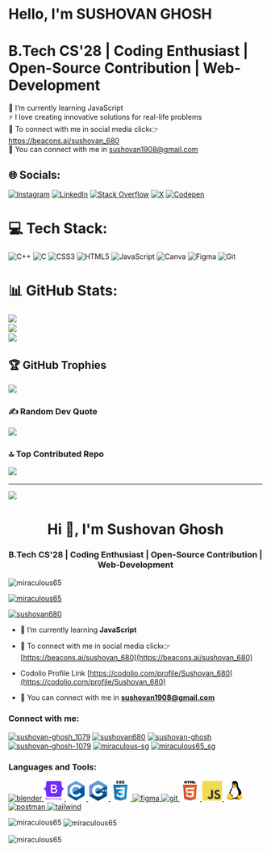 # Hello, I'm SUSHOVAN GHOSH
# B.Tech CS'28 | Coding Enthusiast | Open-Source Contribution | Web-Development

🌱 I’m currently learning JavaScript<br>⚡ I love creating innovative solutions for real-life problems<br>🤝 To connect with me in social media click👉 https://beacons.ai/sushovan_680<br>💬 You can connect with me in sushovan1908@gmail.com


## 🌐 Socials:
[![Instagram](https://img.shields.io/badge/Instagram-%23E4405F.svg?logo=Instagram&logoColor=white)](https://instagram.com/miraculous65_sg) [![LinkedIn](https://img.shields.io/badge/LinkedIn-%230077B5.svg?logo=linkedin&logoColor=white)](https://linkedin.com/in/sushovan-ghosh) [![Stack Overflow](https://img.shields.io/badge/-Stackoverflow-FE7A16?logo=stack-overflow&logoColor=white)](https://stackoverflow.com/users/sushovan-ghosh-1079) [![X](https://img.shields.io/badge/X-black.svg?logo=X&logoColor=white)](https://x.com/sushovan680) [![Codepen](https://img.shields.io/badge/Codepen-000000?style=for-the-badge&logo=codepen&logoColor=white)](https://codepen.io/SUSHOVAN-GHOSH_1079) 

# 💻 Tech Stack:
![C++](https://img.shields.io/badge/c++-%2300599C.svg?style=for-the-badge&logo=c%2B%2B&logoColor=white) ![C](https://img.shields.io/badge/c-%2300599C.svg?style=for-the-badge&logo=c&logoColor=white) ![CSS3](https://img.shields.io/badge/css3-%231572B6.svg?style=for-the-badge&logo=css3&logoColor=white) ![HTML5](https://img.shields.io/badge/html5-%23E34F26.svg?style=for-the-badge&logo=html5&logoColor=white) ![JavaScript](https://img.shields.io/badge/javascript-%23323330.svg?style=for-the-badge&logo=javascript&logoColor=%23F7DF1E) ![Canva](https://img.shields.io/badge/Canva-%2300C4CC.svg?style=for-the-badge&logo=Canva&logoColor=white) ![Figma](https://img.shields.io/badge/figma-%23F24E1E.svg?style=for-the-badge&logo=figma&logoColor=white) ![Git](https://img.shields.io/badge/git-%23F05033.svg?style=for-the-badge&logo=git&logoColor=white)
# 📊 GitHub Stats:
![](https://github-readme-stats.vercel.app/api?username=MIRACULOUS65&theme=ambient_gradient&hide_border=false&include_all_commits=false&count_private=true)<br/>
![](https://github-readme-streak-stats.herokuapp.com/?user=MIRACULOUS65&theme=ambient_gradient&hide_border=false)<br/>
![](https://github-readme-stats.vercel.app/api/top-langs/?username=MIRACULOUS65&theme=ambient_gradient&hide_border=false&include_all_commits=false&count_private=true&layout=compact)

## 🏆 GitHub Trophies
![](https://github-profile-trophy.vercel.app/?username=MIRACULOUS65&theme=ambient_gradient&no-frame=false&no-bg=false&margin-w=4)

### ✍ Random Dev Quote
![](https://quotes-github-readme.vercel.app/api?type=horizontal&theme=radical)

### 🔝 Top Contributed Repo
![](https://github-contributor-stats.vercel.app/api?username=MIRACULOUS65&limit=5&theme=ambient_gradient&combine_all_yearly_contributions=true)

---
[![](https://visitcount.itsvg.in/api?id=MIRACULOUS65&icon=5&color=9)](https://visitcount.itsvg.in)

<!-- Proudly created with GPRM ( https://gprm.itsvg.in ) -->
<h1 align="center">Hi 👋, I'm Sushovan Ghosh</h1>
<h3 align="center">B.Tech CS'28 | Coding Enthusiast | Open-Source Contribution | Web-Development</h3>

<p align="left"> <img src="https://komarev.com/ghpvc/?username=miraculous65&label=Profile%20views&color=0e75b6&style=flat" alt="miraculous65" /> </p>

<p align="left"> <a href="https://github.com/ryo-ma/github-profile-trophy"><img src="https://github-profile-trophy.vercel.app/?username=miraculous65" alt="miraculous65" /></a> </p>

<p align="left"> <a href="https://twitter.com/sushovan680" target="blank"><img src="https://img.shields.io/twitter/follow/sushovan680?logo=twitter&style=for-the-badge" alt="sushovan680" /></a> </p>

- 🌱 I’m currently learning **JavaScript**

- 🤝 To connect with me in social media click👉 [https://beacons.ai/sushovan_680](https://beacons.ai/sushovan_680)

- Codolio Profile Link [https://codolio.com/profile/Sushovan_680](https://codolio.com/profile/Sushovan_680)

- 💬 You can connect with me in **sushovan1908@gmail.com**

<h3 align="left">Connect with me:</h3>
<p align="left">
<a href="https://codepen.io/sushovan-ghosh_1079" target="blank"><img align="center" src="https://raw.githubusercontent.com/rahuldkjain/github-profile-readme-generator/master/src/images/icons/Social/codepen.svg" alt="sushovan-ghosh_1079" height="30" width="40" /></a>
<a href="https://twitter.com/sushovan680" target="blank"><img align="center" src="https://raw.githubusercontent.com/rahuldkjain/github-profile-readme-generator/master/src/images/icons/Social/twitter.svg" alt="sushovan680" height="30" width="40" /></a>
<a href="https://linkedin.com/in/sushovan-ghosh" target="blank"><img align="center" src="https://raw.githubusercontent.com/rahuldkjain/github-profile-readme-generator/master/src/images/icons/Social/linked-in-alt.svg" alt="sushovan-ghosh" height="30" width="40" /></a>
<a href="https://stackoverflow.com/users/sushovan-ghosh-1079" target="blank"><img align="center" src="https://raw.githubusercontent.com/rahuldkjain/github-profile-readme-generator/master/src/images/icons/Social/stack-overflow.svg" alt="sushovan-ghosh-1079" height="30" width="40" /></a>
<a href="https://fb.com/miraculous-sg" target="blank"><img align="center" src="https://raw.githubusercontent.com/rahuldkjain/github-profile-readme-generator/master/src/images/icons/Social/facebook.svg" alt="miraculous-sg" height="30" width="40" /></a>
<a href="https://instagram.com/miraculous65_sg" target="blank"><img align="center" src="https://raw.githubusercontent.com/rahuldkjain/github-profile-readme-generator/master/src/images/icons/Social/instagram.svg" alt="miraculous65_sg" height="30" width="40" /></a>
</p>

<h3 align="left">Languages and Tools:</h3>
<p align="left"> <a href="https://www.blender.org/" target="_blank" rel="noreferrer"> <img src="https://download.blender.org/branding/community/blender_community_badge_white.svg" alt="blender" width="40" height="40"/> </a> <a href="https://getbootstrap.com" target="_blank" rel="noreferrer"> <img src="https://raw.githubusercontent.com/devicons/devicon/master/icons/bootstrap/bootstrap-plain-wordmark.svg" alt="bootstrap" width="40" height="40"/> </a> <a href="https://www.cprogramming.com/" target="_blank" rel="noreferrer"> <img src="https://raw.githubusercontent.com/devicons/devicon/master/icons/c/c-original.svg" alt="c" width="40" height="40"/> </a> <a href="https://www.w3schools.com/cpp/" target="_blank" rel="noreferrer"> <img src="https://raw.githubusercontent.com/devicons/devicon/master/icons/cplusplus/cplusplus-original.svg" alt="cplusplus" width="40" height="40"/> </a> <a href="https://www.w3schools.com/css/" target="_blank" rel="noreferrer"> <img src="https://raw.githubusercontent.com/devicons/devicon/master/icons/css3/css3-original-wordmark.svg" alt="css3" width="40" height="40"/> </a> <a href="https://www.figma.com/" target="_blank" rel="noreferrer"> <img src="https://www.vectorlogo.zone/logos/figma/figma-icon.svg" alt="figma" width="40" height="40"/> </a> <a href="https://git-scm.com/" target="_blank" rel="noreferrer"> <img src="https://www.vectorlogo.zone/logos/git-scm/git-scm-icon.svg" alt="git" width="40" height="40"/> </a> <a href="https://www.w3.org/html/" target="_blank" rel="noreferrer"> <img src="https://raw.githubusercontent.com/devicons/devicon/master/icons/html5/html5-original-wordmark.svg" alt="html5" width="40" height="40"/> </a> <a href="https://developer.mozilla.org/en-US/docs/Web/JavaScript" target="_blank" rel="noreferrer"> <img src="https://raw.githubusercontent.com/devicons/devicon/master/icons/javascript/javascript-original.svg" alt="javascript" width="40" height="40"/> </a> <a href="https://www.linux.org/" target="_blank" rel="noreferrer"> <img src="https://raw.githubusercontent.com/devicons/devicon/master/icons/linux/linux-original.svg" alt="linux" width="40" height="40"/> </a> <a href="https://postman.com" target="_blank" rel="noreferrer"> <img src="https://www.vectorlogo.zone/logos/getpostman/getpostman-icon.svg" alt="postman" width="40" height="40"/> </a> <a href="https://tailwindcss.com/" target="_blank" rel="noreferrer"> <img src="https://www.vectorlogo.zone/logos/tailwindcss/tailwindcss-icon.svg" alt="tailwind" width="40" height="40"/> </a> </p>

<p><img align="left" src="https://github-readme-stats.vercel.app/api/top-langs?username=miraculous65&show_icons=true&locale=en&layout=compact" alt="miraculous65" /></p>

<p>&nbsp;<img align="center" src="https://github-readme-stats.vercel.app/api?username=miraculous65&show_icons=true&locale=en" alt="miraculous65" /></p>

<p><img align="center" src="https://github-readme-streak-stats.herokuapp.com/?user=miraculous65&" alt="miraculous65" /></p>
